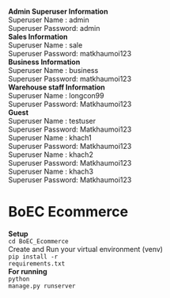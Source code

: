 <b>Admin Superuser Information</b></br>
Superuser Name : admin</br>
Superuser Password: admin</br>
<b>Sales Information</b></br>
Superuser Name : sale</br>
Superuser Password: matkhaumoi123</br>
<b>Business Information</b></br>
Superuser Name : business</br>
Superuser Password: matkhaumoi123</br>
<b>Warehouse staff Information</b></br>
Superuser Name : longcon99</br>
Superuser Password: Matkhaumoi123</br>
<b>Guest</b></br>
Superuser Name : testuser</br>
Superuser Password: Matkhaumoi123</br>
Superuser Name : khach1</br>
Superuser Password: Matkhaumoi123</br>
Superuser Name : khach2</br>
Superuser Password: Matkhaumoi123</br>
Superuser Name : khach3</br>
Superuser Password: Matkhaumoi123</br>

# BoEC Ecommerce

<b>Setup</b></br>
<code>cd BoEC_Ecommerce</code></br>
Create and Run your virtual environment (venv)</br>
<code>pip install -r requirements.txt</code></br>
<b>For running</b></br>
<code>python manage.py runserver</code><br>
